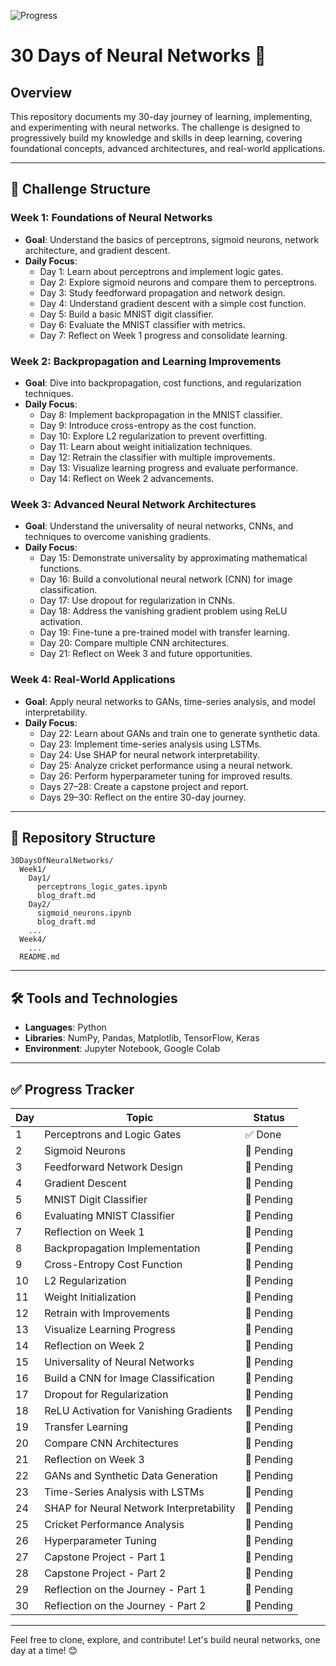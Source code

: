 
![Progress](https://img.shields.io/badge/Progress-3%25-red)


# 30 Days of Neural Networks 🚀

## Overview
This repository documents my 30-day journey of learning, implementing, and experimenting with neural networks. The challenge is designed to progressively build my knowledge and skills in deep learning, covering foundational concepts, advanced architectures, and real-world applications.

---

## 📅 Challenge Structure

### **Week 1: Foundations of Neural Networks**
- **Goal**: Understand the basics of perceptrons, sigmoid neurons, network architecture, and gradient descent.
- **Daily Focus**:
  - Day 1: Learn about perceptrons and implement logic gates.
  - Day 2: Explore sigmoid neurons and compare them to perceptrons.
  - Day 3: Study feedforward propagation and network design.
  - Day 4: Understand gradient descent with a simple cost function.
  - Day 5: Build a basic MNIST digit classifier.
  - Day 6: Evaluate the MNIST classifier with metrics.
  - Day 7: Reflect on Week 1 progress and consolidate learning.

### **Week 2: Backpropagation and Learning Improvements**
- **Goal**: Dive into backpropagation, cost functions, and regularization techniques.
- **Daily Focus**:
  - Day 8: Implement backpropagation in the MNIST classifier.
  - Day 9: Introduce cross-entropy as the cost function.
  - Day 10: Explore L2 regularization to prevent overfitting.
  - Day 11: Learn about weight initialization techniques.
  - Day 12: Retrain the classifier with multiple improvements.
  - Day 13: Visualize learning progress and evaluate performance.
  - Day 14: Reflect on Week 2 advancements.

### **Week 3: Advanced Neural Network Architectures**
- **Goal**: Understand the universality of neural networks, CNNs, and techniques to overcome vanishing gradients.
- **Daily Focus**:
  - Day 15: Demonstrate universality by approximating mathematical functions.
  - Day 16: Build a convolutional neural network (CNN) for image classification.
  - Day 17: Use dropout for regularization in CNNs.
  - Day 18: Address the vanishing gradient problem using ReLU activation.
  - Day 19: Fine-tune a pre-trained model with transfer learning.
  - Day 20: Compare multiple CNN architectures.
  - Day 21: Reflect on Week 3 and future opportunities.

### **Week 4: Real-World Applications**
- **Goal**: Apply neural networks to GANs, time-series analysis, and model interpretability.
- **Daily Focus**:
  - Day 22: Learn about GANs and train one to generate synthetic data.
  - Day 23: Implement time-series analysis using LSTMs.
  - Day 24: Use SHAP for neural network interpretability.
  - Day 25: Analyze cricket performance using a neural network.
  - Day 26: Perform hyperparameter tuning for improved results.
  - Days 27–28: Create a capstone project and report.
  - Days 29–30: Reflect on the entire 30-day journey.

---

## 📂 Repository Structure
```plaintext
30DaysOfNeuralNetworks/
  Week1/
    Day1/
      perceptrons_logic_gates.ipynb
      blog_draft.md
    Day2/
      sigmoid_neurons.ipynb
      blog_draft.md
    ...
  Week4/
    ...
  README.md
```

---

## 🛠️ Tools and Technologies
- **Languages**: Python
- **Libraries**: NumPy, Pandas, Matplotlib, TensorFlow, Keras
- **Environment**: Jupyter Notebook, Google Colab

---

## ✅ Progress Tracker
| Day | Topic                                      | Status   |
|-----|-------------------------------------------|----------|
| 1   | Perceptrons and Logic Gates               | ✅ Done  |
| 2   | Sigmoid Neurons                           | 🔲 Pending   |
| 3   | Feedforward Network Design               | 🔲 Pending|
| 4   | Gradient Descent                          | 🔲 Pending|
| 5   | MNIST Digit Classifier                    | 🔲 Pending|
| 6   | Evaluating MNIST Classifier              | 🔲 Pending|
| 7   | Reflection on Week 1                     | 🔲 Pending|
| 8   | Backpropagation Implementation            | 🔲 Pending|
| 9   | Cross-Entropy Cost Function              | 🔲 Pending|
| 10  | L2 Regularization                         | 🔲 Pending|
| 11  | Weight Initialization                    | 🔲 Pending|
| 12  | Retrain with Improvements                | 🔲 Pending|
| 13  | Visualize Learning Progress              | 🔲 Pending|
| 14  | Reflection on Week 2                     | 🔲 Pending|
| 15  | Universality of Neural Networks           | 🔲 Pending|
| 16  | Build a CNN for Image Classification     | 🔲 Pending|
| 17  | Dropout for Regularization               | 🔲 Pending|
| 18  | ReLU Activation for Vanishing Gradients  | 🔲 Pending|
| 19  | Transfer Learning                        | 🔲 Pending|
| 20  | Compare CNN Architectures                | 🔲 Pending|
| 21  | Reflection on Week 3                     | 🔲 Pending|
| 22  | GANs and Synthetic Data Generation       | 🔲 Pending|
| 23  | Time-Series Analysis with LSTMs          | 🔲 Pending|
| 24  | SHAP for Neural Network Interpretability | 🔲 Pending|
| 25  | Cricket Performance Analysis             | 🔲 Pending|
| 26  | Hyperparameter Tuning                    | 🔲 Pending|
| 27  | Capstone Project - Part 1                | 🔲 Pending|
| 28  | Capstone Project - Part 2                | 🔲 Pending|
| 29  | Reflection on the Journey - Part 1       | 🔲 Pending|
| 30  | Reflection on the Journey - Part 2       | 🔲 Pending|

---

Feel free to clone, explore, and contribute! Let's build neural networks, one day at a time! 😊
